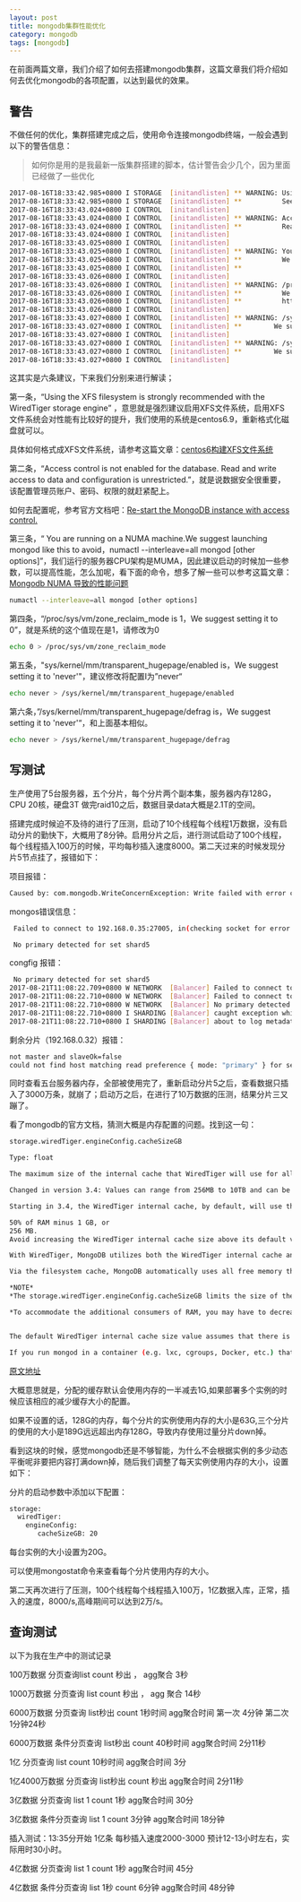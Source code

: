 ```yaml
---
layout: post
title: mongodb集群性能优化
category: mongodb
tags: [mongodb]
---
```


在前面两篇文章，我们介绍了如何去搭建mongodb集群，这篇文章我们将介绍如何去优化mongodb的各项配置，以达到最优的效果。

## 警告

不做任何的优化，集群搭建完成之后，使用命令连接mongodb终端，一般会遇到以下的警告信息：  
>如何你是用的是我最新一版集群搭建的脚本，估计警告会少几个，因为里面已经做了一些优化

``` sh
2017-08-16T18:33:42.985+0800 I STORAGE  [initandlisten] ** WARNING: Using the XFS filesystem is strongly recommended with the WiredTiger storage engine
2017-08-16T18:33:42.985+0800 I STORAGE  [initandlisten] **          See https://dochub.mongodb.org/core/prodnotes-filesystem
2017-08-16T18:33:43.024+0800 I CONTROL  [initandlisten] 
2017-08-16T18:33:43.024+0800 I CONTROL  [initandlisten] ** WARNING: Access control is not enabled for the database.
2017-08-16T18:33:43.024+0800 I CONTROL  [initandlisten] **          Read and write access to data and configuration is unrestricted.
2017-08-16T18:33:43.024+0800 I CONTROL  [initandlisten] 
2017-08-16T18:33:43.025+0800 I CONTROL  [initandlisten] 
2017-08-16T18:33:43.025+0800 I CONTROL  [initandlisten] ** WARNING: You are running on a NUMA machine.
2017-08-16T18:33:43.025+0800 I CONTROL  [initandlisten] **          We suggest launching mongod like this to avoid performance problems:
2017-08-16T18:33:43.025+0800 I CONTROL  [initandlisten] **              numactl --interleave=all mongod [other options]
2017-08-16T18:33:43.026+0800 I CONTROL  [initandlisten] 
2017-08-16T18:33:43.026+0800 I CONTROL  [initandlisten] ** WARNING: /proc/sys/vm/zone_reclaim_mode is 1
2017-08-16T18:33:43.026+0800 I CONTROL  [initandlisten] **          We suggest setting it to 0
2017-08-16T18:33:43.026+0800 I CONTROL  [initandlisten] **          https://www.kernel.org/doc/Documentation/sysctl/vm.txt
2017-08-16T18:33:43.026+0800 I CONTROL  [initandlisten] 
2017-08-16T18:33:43.027+0800 I CONTROL  [initandlisten] ** WARNING: /sys/kernel/mm/transparent_hugepage/enabled is 'always'.
2017-08-16T18:33:43.027+0800 I CONTROL  [initandlisten] **        We suggest setting it to 'never'
2017-08-16T18:33:43.027+0800 I CONTROL  [initandlisten] 
2017-08-16T18:33:43.027+0800 I CONTROL  [initandlisten] ** WARNING: /sys/kernel/mm/transparent_hugepage/defrag is 'always'.
2017-08-16T18:33:43.027+0800 I CONTROL  [initandlisten] **        We suggest setting it to 'never'
2017-08-16T18:33:43.027+0800 I CONTROL  [initandlisten] 
```

这其实是六条建议，下来我们分别来进行解读；

第一条，“Using the XFS filesystem is strongly recommended with the WiredTiger storage engine” ，意思就是强烈建议启用XFS文件系统，启用XFS文件系统会对性能有比较好的提升，我们使用的系统是centos6.9，重新格式化磁盘就可以。

具体如何格式成XFS文件系统，请参考这篇文章：[centos6构建XFS文件系统](https://blog.csdn.net/xiegh2014/article/details/52687734)

第二条，“Access control is not enabled for the database. Read and write access to data and configuration is unrestricted.”，就是说数据安全很重要，该配置管理员账户、密码、权限的就赶紧配上。

如何去配置呢，参考官方文档吧：[Re-start the MongoDB instance with access control.](https://docs.mongodb.com/master/tutorial/enable-authentication/#re-start-the-mongodb-instance-with-access-controls)

第三条，“ You are running on a NUMA machine.We suggest launching mongod like this to avoid，numactl --interleave=all mongod [other options]”，我们运行的服务器CPU架构是MUMA，因此建议启动的时候加一些参数，可以提高性能，怎么加呢，看下面的命令，想多了解一些可以参考这篇文章：[Mongodb NUMA 导致的性能问题](https://zhangliyong.github.io/posts/2014/04/09/mongodb-numa-dao-zhi-de-xing-neng-wen-ti.html)

``` sh
numactl --interleave=all mongod [other options]
```

第四条，“/proc/sys/vm/zone_reclaim_mode is 1，We suggest setting it to 0”，就是系统的这个值现在是1，请修改为0

``` sh
echo 0 > /proc/sys/vm/zone_reclaim_mode
```

第五条，"sys/kernel/mm/transparent_hugepage/enabled is，We suggest setting it to 'never'"，建议修改将配置I为”never“

``` sh
echo never > /sys/kernel/mm/transparent_hugepage/enabled
```

第六条，”/sys/kernel/mm/transparent_hugepage/defrag is，We suggest setting it to 'never'“，和上面基本相似。

``` sh
echo never > /sys/kernel/mm/transparent_hugepage/defrag
```


##  写测试


生产使用了5台服务器，五个分片，每个分片两个副本集，服务器内存128G，CPU 20核，硬盘3T 做完raid10之后，数据目录data大概是2.1T的空间。

搭建完成时候迫不及待的进行了压测，启动了10个线程每个线程1万数据，没有启动分片的勤快下，大概用了8分钟。启用分片之后，进行测试启动了100个线程，每个线程插入100万的时候，平均每秒插入速度8000。第二天过来的时候发现分片5节点挂了，报错如下：


项目报错：

``` sh
Caused by: com.mongodb.WriteConcernException: Write failed with error code 83 and error message 'write results unavailable from 192.168.0.35:27005 :: caused by :: Location11002: socket exception [CONNECT_ERROR] for 192.168.0.35:27005'
```

mongos错误信息：

``` sh
 Failed to connect to 192.168.0.35:27005, in(checking socket for error after poll), reason: Connection refused

 No primary detected for set shard5
```

 congfig 报错：

``` sh
 No primary detected for set shard5
2017-08-21T11:08:22.709+0800 W NETWORK  [Balancer] Failed to connect to 192.168.0.31:27005, in(checking socket for error after poll), reason: Connection refused
2017-08-21T11:08:22.710+0800 W NETWORK  [Balancer] Failed to connect to 192.168.0.35:27005, in(checking socket for error after poll), reason: Connection refused
2017-08-21T11:08:22.710+0800 W NETWORK  [Balancer] No primary detected for set shard5
2017-08-21T11:08:22.710+0800 I SHARDING [Balancer] caught exception while doing balance: could not find host matching read preference { mode: "primary" } for set shard5
2017-08-21T11:08:22.710+0800 I SHARDING [Balancer] about to log metadata event into actionlog: { _id: "mongodb34.hkrt.cn-2017-08-21T11:08:22.710+0800-599a4ea698ec442a0836e2d5", server: "mongodb34.hkrt.cn", clientAddr: "", time: new Date(1503284902710), what: "balancer.round", ns: "", details: { executionTimeMillis: 20051, errorOccured: true, errmsg: "could not find host matching read preference { mode: "primary" } for set shard5" } }
```

剩余分片（192.168.0.32）报错：

``` sh
not master and slaveOk=false
could not find host matching read preference { mode: "primary" } for set shard5
```


同时查看五台服务器内存，全部被使用完了，重新启动分片5之后，查看数据只插入了3000万条，就崩了；启动万之后，在进行了10万数据的压测，结果分片三又蹦了。

看了mongodb的官方文档，猜测大概是内存配置的问题。找到这一句：


``` sh
storage.wiredTiger.engineConfig.cacheSizeGB

Type: float

The maximum size of the internal cache that WiredTiger will use for all data.

Changed in version 3.4: Values can range from 256MB to 10TB and can be a float. In addition, the default value has also changed.

Starting in 3.4, the WiredTiger internal cache, by default, will use the larger of either:

50% of RAM minus 1 GB, or
256 MB.
Avoid increasing the WiredTiger internal cache size above its default value.

With WiredTiger, MongoDB utilizes both the WiredTiger internal cache and the filesystem cache.

Via the filesystem cache, MongoDB automatically uses all free memory that is not used by the WiredTiger cache or by other processes. Data in the filesystem cache is compressed.

*NOTE*
*The storage.wiredTiger.engineConfig.cacheSizeGB limits the size of the WiredTiger internal cache. The operating system will use the available free memory for filesystem cache, which allows the compressed MongoDB data files to stay in memory. In addition, the operating system will use any free RAM to buffer file system blocks and file system cache.*

*To accommodate the additional consumers of RAM, you may have to decrease WiredTiger internal cache size.*


The default WiredTiger internal cache size value assumes that there is a single mongod instance per machine. If a single machine contains multiple MongoDB instances, then you should decrease the setting to accommodate the other mongod instances.

If you run mongod in a container (e.g. lxc, cgroups, Docker, etc.) that does not have access to all of the RAM available in a system, you must set storage.wiredTiger.engineConfig.cacheSizeGB to a value less than the amount of RAM available in the container. The exact amount depends on the other processes running in the container.
```

[原文地址](https://docs.mongodb.com/manual/reference/configuration-options/index.html)


大概意思就是，分配的缓存默认会使用内存的一半减去1G,如果部署多个实例的时候应该相应的减少缓存大小的配置。

如果不设置的话，128G的内存，每个分片的实例使用内存的大小是63G,三个分片的使用的大小是189G远远超出内存128G，导致内存使用过量分片down掉。


看到这块的时候，感觉mongodb还是不够智能，为什么不会根据实例的多少动态平衡呢非要把内容打满down掉，随后我们调整了每天实例使用内存的大小，设置如下：

分片的启动参数中添加以下配置：

``` sh
storage:
  wiredTiger:
    engineConfig:
       cacheSizeGB: 20
```

每台实例的大小设置为20G。

可以使用mongostat命令来查看每个分片使用内存的大小。

第二天再次进行了压测，100个线程每个线程插入100万，1亿数据入库，正常，插入的速度，8000/s,高峰期间可以达到2万/s。


## 查询测试


以下为我在生产中的测试记录

100万数据 分页查询list count 秒出 ， agg聚合 3秒

1000万数据  分页查询 list  count 秒出 ，  agg 聚合 14秒

6000万数据  分页查询  list秒出  count 1秒时间  agg聚合时间  第一次 4分钟 第二次 1分钟24秒

6000万数据  条件分页查询  list秒出  count 40秒时间  agg聚合时间 2分11秒

1亿 分页查询  list  count 10秒时间  agg聚合时间 3分

1亿4000万数据  分页查询  list秒出  count 秒出  agg聚合时间 2分11秒

3亿数据  分页查询  list 1  count 1秒  agg聚合时间 30分

3亿数据  条件分页查询  list 1  count 3分钟  agg聚合时间 18分钟


插入测试：13:35分开始 1亿条 每秒插入速度2000-3000 预计12-13小时左右，实际用时30小时。



4亿数据  分页查询  list 1  count 1秒     agg聚合时间 45分

4亿数据  条件分页查询  list 1秒  count 6分钟  agg聚合时间 48分钟
